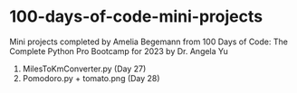 # 100-days-of-code-mini-projects
 Mini projects completed by Amelia Begemann from 100 Days of Code: The Complete Python Pro Bootcamp for 2023 by Dr. Angela Yu 
 1. MilesToKmConverter.py (Day 27)
 2. Pomodoro.py + tomato.png (Day 28)
